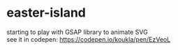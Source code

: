 # easter-island <br>
starting to play with GSAP library to animate SVG <br>
see it in codepen: https://codepen.io/koukla/pen/EzVeoL
